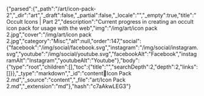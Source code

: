 {"parsed":{"_path":"/art/icon-pack-2","_dir":"art","_draft":false,"_partial":false,"_locale":"","_empty":true,"title":"Occult Icons | Part 2","description":"Current progress in creating an occult icon pack for usage with the web","img":"/img/art/icon pack 2.jpg","cover":"/img/art/icon pack 2.jpg","category":"Misc","alt":null,"order":147,"social":{"facebook":"/img/social/facebook.svg","instagram":"/img/social/instagram.svg","youtube":"/img/social/youtube.svg","facebookAlt":"Facebook","instagramAlt":"Instagram","youtubeAlt":"Youtube"},"body":{"type":"root","children":[],"toc":{"title":"","searchDepth":2,"depth":2,"links":[]}},"_type":"markdown","_id":"content:art:Icon Pack 2.md","_source":"content","_file":"art/Icon Pack 2.md","_extension":"md"},"hash":"c7aAkwLEG3"}